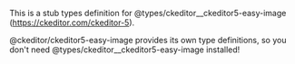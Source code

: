 This is a stub types definition for @types/ckeditor__ckeditor5-easy-image (https://ckeditor.com/ckeditor-5).

@ckeditor/ckeditor5-easy-image provides its own type definitions, so you don't need @types/ckeditor__ckeditor5-easy-image installed!
